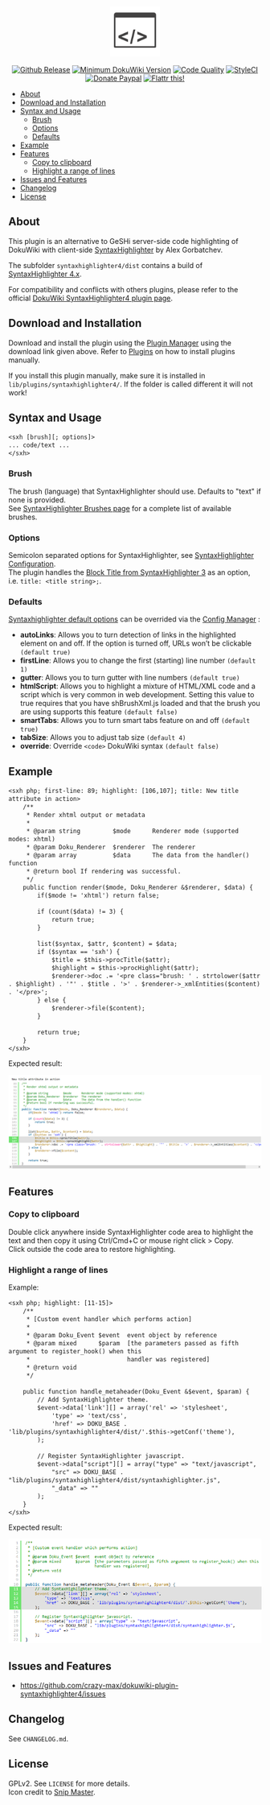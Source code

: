<p align="center">
  <a href="https://github.com/crazy-max/dokuwiki-plugin-syntaxhighlighter4" target="_blank"><img width="100" src="https://raw.githubusercontent.com/crazy-max/dokuwiki-plugin-syntaxhighlighter4/master/resources/logo-128.png"></a>
</p>

<p align="center">
  <a href="https://github.com/crazy-max/dokuwiki-plugin-syntaxhighlighter4/releases"><img src="https://img.shields.io/github/release/crazy-max/dokuwiki-plugin-syntaxhighlighter4.svg?style=flat-square" alt="Github Release"></a>
  <a href="https://www.dokuwiki.org/releasenames"><img src="https://img.shields.io/badge/dokuwiki-%3E%3D%20Elenor%20of%20Tsort-yellow.svg?style=flat-square" alt="Minimum DokuWiki Version"></a>
  <a href="https://www.codacy.com/app/crazy-max/dokuwiki-plugin-syntaxhighlighter4"><img src="https://img.shields.io/codacy/grade/440e4b5de2ee4d37978a8e9e19f4b76f.svg?style=flat-square" alt="Code Quality"></a>
  <a href="https://styleci.io/repos/61027126"><img src="https://styleci.io/repos/61027126/shield?style=flat-square" alt="StyleCI"></a>
  <a href="https://www.paypal.com/cgi-bin/webscr?cmd=_s-xclick&hosted_button_id=NMMSKWE5DPNFU"><img src="https://img.shields.io/badge/donate-paypal-blue.svg?style=flat-square" alt="Donate Paypal"></a>
  <a href="https://flattr.com/submit/auto?user_id=crazymax&url=https://github.com/crazy-max/dokuwiki-plugin-syntaxhighlighter4"><img src="https://img.shields.io/badge/flattr-this-green.svg?style=flat-square" alt="Flattr this!"></a>
</p>

<!-- START doctoc generated TOC please keep comment here to allow auto update -->
<!-- DON'T EDIT THIS SECTION, INSTEAD RE-RUN doctoc TO UPDATE -->

- [About](#about)
- [Download and Installation](#download-and-installation)
- [Syntax and Usage](#syntax-and-usage)
  - [Brush](#brush)
  - [Options](#options)
  - [Defaults](#defaults)
- [Example](#example)
- [Features](#features)
  - [Copy to clipboard](#copy-to-clipboard)
  - [Highlight a range of lines](#highlight-a-range-of-lines)
- [Issues and Features](#issues-and-features)
- [Changelog](#changelog)
- [License](#license)

<!-- END doctoc generated TOC please keep comment here to allow auto update -->

## About

This plugin is an alternative to GeSHi server-side code highlighting of DokuWiki with client-side [SyntaxHighlighter](https://github.com/syntaxhighlighter/syntaxhighlighter) by Alex Gorbatchev.<br />

The subfolder `syntaxhighlighter4/dist` contains a build of [SyntaxHighlighter 4.x](https://github.com/syntaxhighlighter/syntaxhighlighter).<br />

For compatibility and conflicts with others plugins, please refer to the official [DokuWiki SyntaxHighlighter4 plugin page](http://www.dokuwiki.org/plugin:syntaxhighlighter4).

## Download and Installation

Download and install the plugin using the [Plugin Manager](https://www.dokuwiki.org/plugin:plugin) using the download link given above. Refer to [Plugins](https://www.dokuwiki.org/plugins) on how to install plugins manually.<br />

If you install this plugin manually, make sure it is installed in `lib/plugins/syntaxhighlighter4/`. If the folder is called different it will not work!

## Syntax and Usage

```
<sxh [brush][; options]>
... code/text ...
</sxh>
```

### Brush

The brush (language) that SyntaxHighlighter should use. Defaults to "text" if none is provided.<br />
See [SyntaxHighlighter Brushes page](https://github.com/syntaxhighlighter/syntaxhighlighter/wiki/Brushes-and-Themes) for a complete list of available brushes.

### Options

Semicolon separated options for SyntaxHighlighter, see [SyntaxHighlighter Configuration](https://github.com/syntaxhighlighter/syntaxhighlighter/wiki/Configuration#per-element-configuration).<br />
The plugin handles the [Block Title from SyntaxHighlighter 3](http://alexgorbatchev.com/SyntaxHighlighter/whatsnew.html#blocktitle) as an option, i.e. `title: <title string>;`.

### Defaults

[Syntaxhighlighter default options](https://github.com/syntaxhighlighter/syntaxhighlighter/wiki/Configuration#options) can be overrided via the [Config Manager](https://www.dokuwiki.org/plugin:config) :
* **autoLinks**: Allows you to turn detection of links in the highlighted element on and off. If the option is turned off, URLs won’t be clickable `(default true)`
* **firstLine**: Allows you to change the first (starting) line number `(default 1)`
* **gutter**: Allows you to turn gutter with line numbers `(default true)`
* **htmlScript**: Allows you to highlight a mixture of HTML/XML code and a script which is very common in web development. Setting this value to true requires that you have shBrushXml.js loaded and that the brush you are using supports this feature `(default false)`
* **smartTabs**: Allows you to turn smart tabs feature on and off `(default true)`
* **tabSize**: Allows you to adjust tab size `(default 4)`
* **override**: Override `<code>` DokuWiki syntax `(default false)`

## Example

```
<sxh php; first-line: 89; highlight: [106,107]; title: New title attribute in action>
    /**
     * Render xhtml output or metadata
     *
     * @param string         $mode      Renderer mode (supported modes: xhtml)
     * @param Doku_Renderer  $renderer  The renderer
     * @param array          $data      The data from the handler() function
     * @return bool If rendering was successful.
     */
    public function render($mode, Doku_Renderer &$renderer, $data) {
        if($mode != 'xhtml') return false;

        if (count($data) != 3) {
            return true;
        }

        list($syntax, $attr, $content) = $data;
        if ($syntax == 'sxh') {
            $title = $this->procTitle($attr);
            $highlight = $this->procHighlight($attr);
            $renderer->doc .= '<pre class="brush: ' . strtolower($attr . $highlight) . '"' . $title . '>' . $renderer->_xmlEntities($content) . '</pre>';
        } else {
            $renderer->file($content);
        }

        return true;
    }
</sxh>
```

Expected result:

![](https://raw.githubusercontent.com/crazy-max/dokuwiki-plugin-syntaxhighlighter4/master/resources/example.png)

## Features

### Copy to clipboard

Double click anywhere inside SyntaxHighlighter code area to highlight the text and then copy it using Ctrl/Cmd+C or mouse right click > Copy.<br />
Click outside the code area to restore highlighting.

### Highlight a range of lines

Example:

```
<sxh php; highlight: [11-15]>
    /**
     * [Custom event handler which performs action]
     *
     * @param Doku_Event $event  event object by reference
     * @param mixed      $param  [the parameters passed as fifth argument to register_hook() when this
     *                           handler was registered]
     * @return void
     */

    public function handle_metaheader(Doku_Event &$event, $param) {
        // Add SyntaxHighlighter theme.
        $event->data['link'][] = array('rel' => 'stylesheet',
            'type' => 'text/css',
            'href' => DOKU_BASE . 'lib/plugins/syntaxhighlighter4/dist/'.$this->getConf('theme'),
        );

        // Register SyntaxHighlighter javascript.
        $event->data["script"][] = array("type" => "text/javascript",
            "src" => DOKU_BASE . "lib/plugins/syntaxhighlighter4/dist/syntaxhighlighter.js",
            "_data" => ""
        );
    }
</sxh>
```

Expected result:

![](https://raw.githubusercontent.com/crazy-max/dokuwiki-plugin-syntaxhighlighter4/master/resources/highlight-range.png)

## Issues and Features

* https://github.com/crazy-max/dokuwiki-plugin-syntaxhighlighter4/issues

## Changelog

See `CHANGELOG.md`.

## License

GPLv2. See `LICENSE` for more details.<br />
Icon credit to [Snip Master](http://www.snipicons.com/).
